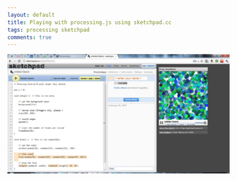 ```yaml
---
layout: default
title: Playing with processing.js using sketchpad.cc
tags: processing sketchpad
comments: true
---
```


![Processing with sketchpad.cc](/assets/img/processing-sketchpadcc.jpg)
